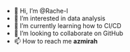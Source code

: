 - 👋 Hi, I’m @Rache-l
- 👀 I’m interested in data analysis 
- 🌱 I’m currently learning how to CI/CD
- 💞️ I’m looking to collaborate on GitHub 
- 📫 How to reach me __azmirah__

<!---
Rache-l/Rache-l is a ✨ special ✨ repository because its `README.md` (this file) appears on your GitHub profile.
You can click the Preview link to take a look at your changes.
--->
